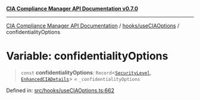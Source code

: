 [**CIA Compliance Manager API Documentation v0.7.0**](../../../README.md)

***

[CIA Compliance Manager API Documentation](../../../modules.md) / [hooks/useCIAOptions](../README.md) / confidentialityOptions

# Variable: confidentialityOptions

> `const` **confidentialityOptions**: `Record`\<[`SecurityLevel`](../../../types/cia/type-aliases/SecurityLevel.md), [`EnhancedCIADetails`](../interfaces/EnhancedCIADetails.md)\> = `_confidentialityOptions`

Defined in: [src/hooks/useCIAOptions.ts:662](https://github.com/Hack23/cia-compliance-manager/blob/a904e43458f81faf7066f9da9fc149cc9f6e236d/src/hooks/useCIAOptions.ts#L662)

